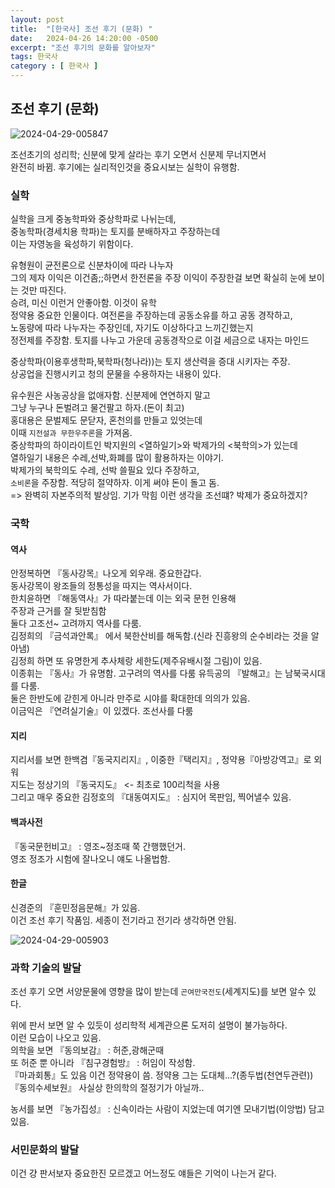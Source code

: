 ```yaml
---
layout: post
title:  "[한국사] 조선 후기 (문화) "
date:   2024-04-26 14:20:00 -0500
excerpt: "조선 후기의 문화를 알아보자"
tags: 한국사
category : [ 한국사 ]
---
```


## 조선 후기 (문화)

<img src="https://i.ibb.co/WgyzpvG/2024-04-29-005847.png" alt="2024-04-29-005847" border="0">

조선초기의 성리학; 신분에 맞게 살라는 후기 오면서 신분제 무너지면서  
완전히 바뀜. 후기에는 실리적인것을 중요시보는 실학이 유행함.  

### 실학 

실학을 크게 중농학파와 중상학파로 나뉘는데,  
중농학파(경세치용 학파)는 토지를 분배하자고 주장하는데  
이는 자영농을 육성하기 위함이다.  

유형원이 균전론으로 신분차이에 따라 나누자  
그의 제자 이익은 이건좀;;하면서 한전론을 주장
이익이 주장한걸 보면 확실히 눈에 보이는 것만 따진다.  
승려, 미신 이런거 안좋아함. 이것이 유학  
정약용 중요한 인물이다.
여전론을 주장하는데 공동소유를 하고 공동 경작하고,  
노동량에 따라 나누자는 주장인데, 자기도 이상하다고 느끼긴했는지  
정전제를 주장함. 토지를 나누고 가운데 공동경작으로 이걸 세금으로 내자는 마인드  

중상학파(이용후생학파,북학파(청나라))는 토지 생산력을 증대 시키자는 주장.  
상공업을 진행시키고 청의 문물을 수용하자는 내용이 있다.  

유수원은 사농공상을 없애자함. 신분제에 연연하지 말고  
그냥 누구나 돈벌려고 물건팔고 하자.(돈이 최고)  
홍대용은 문벌제도 문닫자, 혼천의를 만들고 있엇는데  
이때 `지전설과 무한우주론`을 가져옴.  
중상학파의 하이라이트인 박지원의 <열하일기>와 박제가의 <북학의>가 있는데  
열하일기 내용은 수레,선박,화폐를 많이 활용하자는 이야기.  
박제가의 북학의도 수레, 선박 쓸필요 있다 주장하고,  
`소비론`을 주장함. 적당히 절약하자. 이게 써야 돈이 돌고 돔.  
=> 완벽히 자본주의적 발상임. 기가 막힘 이런 생각을 조선떄? 박제가 중요하겠지?  


### 국학

#### 역사

안정복하면 『동사강목』나오게 외우래. 중요한갑다.  
동사강목이 왕조들의 정통성을 따지는 역사서이다.  
한치윤하면 『해동역사』가 따라붙는데 이는 외국 문헌 인용해  
주장과 근거를 잘 뒷받침함  
둘다 고조선~ 고려까지 역사를 다룸.  
김정희의 『금석과안록』 에서 북한산비를 해독함.(신라 진흥왕의 순수비라는 것을 알아냄)  
김정희 하면 또 유명한게 추사체랑 세한도(제주유배시절 그림)이 있음.  
이종휘는 『동사』가 유명함. 고구려의 역사를 다룸
유득공의 『발해고』는 남북국시대를 다룸.  
둘은 한반도에 갇힌게 아니라 만주로 시야를 확대한데 의의가 있음.  
이금익은 『연려실기술』이 있겠다. 조선사를 다룸  

#### 지리

지리서를 보면 한백겸『동국지리지』, 이중한『택리지』, 정약용『아방강역고』로 외워  
지도는 정상기의 『동국지도』 <- 최초로 100리척을 사용  
그리고 매우 중요한 김정호의 『대동여지도』 : 심지어 목판임, 찍어낼수 있음.  

#### 백과사전

『동국문헌비고』 : 영조~정조때 쭉 간행했던거.  
영조 정조가 시험에 잘나오니 얘도 나올법함.  

#### 한글

신경준의 『훈민정음문해』가 있음.  
이건 조선 후기 작품임. 세종이 전기라고 전기라 생각하면 안됨.  


<img src="https://i.ibb.co/pWht8KM/2024-04-29-005903.png" alt="2024-04-29-005903" border="0">

### 과학 기술의 발달

조선 후기 오면 서양문물에 영향을 많이 받는데 `곤여만국전도`(세계지도)를 보면 알수 있다.  

위에 판서 보면 알 수 있듯이 성리학적 세계관으론 도저히 설명이 불가능하다.  
이런 모습이 나오고 있음.  
의학을 보면 『동의보감』 : 허준,광해군때  
또 허준 뿐 아니라 『침구경험방』 : 허임이 작성함.  
『마과회통』도 있음 이건 정약용이 씀. 정약용 그는 도대체...?(종두법(천연두관련))  
『동의수세보원』 사실상 한의학의 절정기가 아닐까..  

농서를 보면 『농가집성』 : 신속이라는 사람이 지었는데 여기엔 모내기법(이앙법) 담고 있음.  


### 서민문화의 발달

이건 걍 판서보자 중요한진 모르겠고 어느정도 얘들은 기억이 나는거 같다.  


